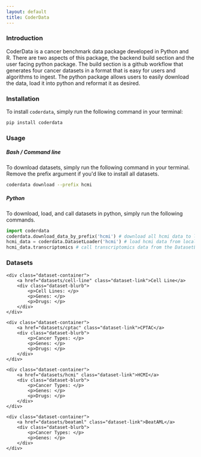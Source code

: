 ```yaml
---
layout: default
title: CoderData
---
```


<link rel="stylesheet" href="assets/css/style.css">

<!-- # Cancer Omics and Drug Experiment Response Data (`coderdata`) Python Package -->

### Introduction
CoderData is a cancer benchmark data package developed in Python and R. 
There are two aspects of this package, the backend build section and the user facing python package.
The build section is a github workflow that generates four cancer datasets in a format that is easy for users and algorithms to ingest. 
The python package allows users to easily download the data, load it into python and reformat it as desired.

### Installation
To install `coderdata`, simply run the following command in your terminal:

```bash
pip install coderdata
```

### Usage
##### Bash / Command line
To download datasets, simply run the following command in your terminal. Remove the prefix argument if you'd like to install all datasets.

```bash
coderdata download --prefix hcmi
```

##### Python
To download, load, and call datasets in python, simply run the following commands. 

```python
import coderdata
coderdata.download_data_by_prefix('hcmi') # download all hcmi data to local directory.
hcmi_data = coderdata.DatasetLoader('hcmi') # load hcmi data from local directory into the DatasetLoader object.
hcmi_data.transcriptomics # call transcriptomics data from the DatasetLoader object.
```


### Datasets

<div class="dataset-section">

    <div class="dataset-container">
        <a href="datasets/cell-line" class="dataset-link">Cell Line</a>
        <div class="dataset-blurb">
            <p>Cell Lines: </p>
            <p>Genes: </p>
            <p>Drugs: </p>
        </div>
    </div>

    <div class="dataset-container">
        <a href="datasets/cptac" class="dataset-link">CPTAC</a>
        <div class="dataset-blurb">
            <p>Cancer Types: </p>
            <p>Genes: </p>
            <p>Drugs: </p>
        </div>
    </div>

    <div class="dataset-container">
        <a href="datasets/hcmi" class="dataset-link">HCMI</a>
        <div class="dataset-blurb">
            <p>Cancer Types: </p>
            <p>Genes: </p>
            <p>Drugs: </p>
        </div>
    </div>

    <div class="dataset-container">
        <a href="datasets/beataml" class="dataset-link">BeatAML</a>
        <div class="dataset-blurb">
            <p>Cancer Types: </p>
            <p>Genes: </p>
        </div>
    </div>

</div>
